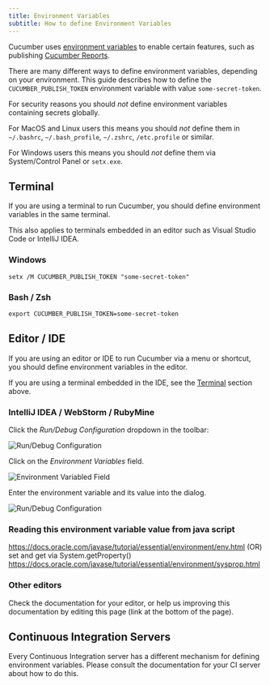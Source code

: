 ```yaml
---
title: Environment Variables
subtitle: How to define Environment Variables
---
```


Cucumber uses [environment variables](https://en.wikipedia.org/wiki/Environment_variable) to enable
certain features, such as publishing [Cucumber Reports](https://reports.cucumber.io).

There are many different ways to define environment variables, depending on your environment.
This guide describes how to define the `CUCUMBER_PUBLISH_TOKEN` environment variable with
value `some-secret-token`.

For security reasons you should *not* define environment variables containing secrets globally.

For MacOS and Linux users this means you should *not* define them in `~/.bashrc`,
`~/.bash_profile`, `~/.zshrc`, `/etc.profile` or similar.

For Windows users this means you should *not* define them via System/Control Panel or `setx.exe`.

## Terminal

If you are using a terminal to run Cucumber, you should define environment variables in the
same terminal.

This also applies to terminals embedded in an editor such as Visual Studio Code or IntelliJ IDEA.

### Windows

```shell
setx /M CUCUMBER_PUBLISH_TOKEN "some-secret-token"
```

### Bash / Zsh

```shell
export CUCUMBER_PUBLISH_TOKEN=some-secret-token
```

## Editor / IDE

If you are using an editor or IDE to run Cucumber via a menu or shortcut, you should
define environment variables in the editor.

If you are using a terminal embedded in the IDE, see the [Terminal](#terminal) section above.

### IntelliJ IDEA / WebStorm / RubyMine

Click the *Run/Debug Configuration* dropdown in the toolbar:

![Run/Debug Configuration](/img/environment-variables/idea/run-debug-configuration.png)

Click on the *Environment Variables* field.

![Environment Variabled Field](/img/environment-variables/idea/environment-variables-field.png)

Enter the environment variable and its value into the dialog.

![Run/Debug Configuration](/img/environment-variables/idea/enter-environment-variable.png)

### Reading this environment variable value from java script

https://docs.oracle.com/javase/tutorial/essential/environment/env.html
(OR)
set and get via System.getProperty(<variable Name>) https://docs.oracle.com/javase/tutorial/essential/environment/sysprop.html

### Other editors

Check the documentation for your editor, or help us improving this documentation by editing this page (link at the bottom of the page).

## Continuous Integration Servers

Every Continuous Integration server has a different mechanism for defining environment variables.
Please consult the documentation for your CI server about how to do this.
